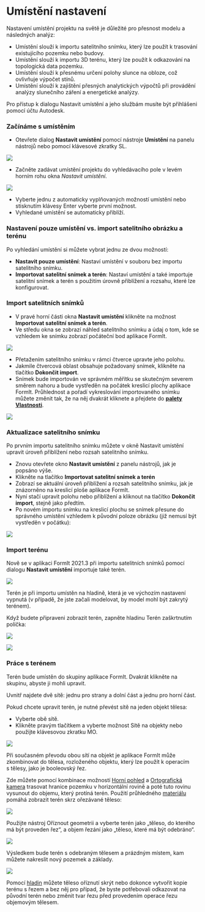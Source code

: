 # Umístění nastavení

Nastavení umístění projektu na světě je důležité pro přesnost modelu a následných analýz:

* Umístění slouží k importu satelitního snímku, který lze použít k trasování existujícího pozemku nebo budovy.
* Umístění slouží k importu 3D terénu, který lze použít k odkazování na topologická data pozemku.
* Umístění slouží k přesnému určení polohy slunce na obloze, což ovlivňuje výpočet stínů.
* Umístění slouží k zajištění přesných analytických výpočtů při provádění analýzy slunečního záření a energetické analýzy.

Pro přístup k dialogu Nastavit umístění a jeho službám musíte být přihlášeni pomocí účtu Autodesk.

### Začínáme s umístěním

* Otevřete dialog **Nastavit umístění** pomocí nástroje **Umístění** na panelu nástrojů nebo pomocí klávesové zkratky SL.

![](../.gitbook/assets/location-toolbar.png)

* Začněte zadávat umístění projektu do vyhledávacího pole v levém horním rohu okna _Nastavit umístění_.

![](../.gitbook/assets/location-step-1%20%281%29.png)

* Vyberte jednu z automaticky vyplňovaných možností umístění nebo stisknutím klávesy Enter vyberte první možnost.
* Vyhledané umístění se automaticky přiblíží.

### Nastavení pouze umístění vs. import satelitního obrázku a terénu

Po vyhledání umístění si můžete vybrat jednu ze dvou možností:

* **Nastavit pouze umístění**: Nastaví umístění v souboru bez importu satelitního snímku.
* **Importovat satelitní snímek a terén**: Nastaví umístění a také importuje satelitní snímek a terén s použitím úrovně přiblížení a rozsahu, které lze konfigurovat.

### Import satelitních snímků

* V pravé horní části okna **Nastavit umístění** klikněte na možnost **Importovat satelitní snímek a terén**.
* Ve středu okna se zobrazí náhled satelitního snímku a údaj o tom, kde se vzhledem ke snímku zobrazí počáteční bod aplikace FormIt.

![](../.gitbook/assets/location-step-2.png)

* Přetažením satelitního snímku v rámci čtverce upravte jeho polohu.
* Jakmile čtvercová oblast obsahuje požadovaný snímek, klikněte na tlačítko **Dokončit import**.
* Snímek bude importován ve správném měřítku se skutečným severem směrem nahoru a bude vystředěn na počátek kreslicí plochy aplikace FormIt. Průhlednost a pořadí vykreslování importovaného snímku můžete změnit tak, že na něj dvakrát kliknete a přejdete do [**palety Vlastnosti**](../formit-introduction/tool-bars.md).

![](../.gitbook/assets/location-step-3.png)

### Aktualizace satelitního snímku

Po prvním importu satelitního snímku můžete v okně Nastavit umístění upravit úroveň přiblížení nebo rozsah satelitního snímku.

* Znovu otevřete okno **Nastavit umístění** z panelu nástrojů, jak je popsáno výše.
* Klikněte na tlačítko **Importovat satelitní snímek a terén**
* Zobrazí se aktuální úroveň přiblížení a rozsah satelitního snímku, jak je znázorněno na kreslicí ploše aplikace FormIt.
* Nyní stačí upravit polohu nebo přiblížení a kliknout na tlačítko **Dokončit import**, stejně jako předtím.
* Po novém importu snímku na kreslicí plochu se snímek přesune do správného umístění vzhledem k původní poloze obrázku \(již nemusí být vystředěn v počátku\):

![](../.gitbook/assets/location-step-4.png)

### Import terénu

Nově se v aplikaci FormIt 2021.3 při importu satelitních snímků pomocí dialogu **Nastavit umístění** importuje také terén.

![](../.gitbook/assets/terrain-button_original.png)

Terén je při importu umístěn na hladině, která je ve výchozím nastavení vypnutá \(v případě, že jste začali modelovat, by model mohl být zakrytý terénem\).

Když budete připraveni zobrazit terén, zapněte hladinu Terén zaškrtnutím políčka:

![](../.gitbook/assets/terrain-layer%20%281%29.png)

![](../.gitbook/assets/terrain_solid.png)

### Práce s terénem

Terén bude umístěn do skupiny aplikace FormIt. Dvakrát klikněte na skupinu, abyste ji mohli upravit.

Uvnitř najdete dvě sítě: jednu pro strany a dolní část a jednu pro horní část.

Pokud chcete upravit terén, je nutné převést sítě na jeden objekt tělesa:

* Vyberte obě sítě.
* Klikněte pravým tlačítkem a vyberte možnost Sítě na objekty nebo použijte klávesovou zkratku MO.

![](../.gitbook/assets/terrain-mesh-context.png)

Při současném převodu obou sítí na objekt je aplikace FormIt může zkombinovat do tělesa, rozloženého objektu, který lze použít k operacím s tělesy, jako je booleovský řez.

Zde můžete pomocí kombinace možností [Horní pohled](orthographic-views.md) a [Ortografická kamera](orthographic-camera.md) trasovat hranice pozemku v horizontální rovině a poté tuto rovinu vysunout do objemu, který protíná terén. Použití průhledného [materiálu](materials.md) pomáhá zobrazit terén skrz ořezávané těleso:

![](../.gitbook/assets/terrain-cutter-before.png)

Použijte nástroj Oříznout geometrii a vyberte terén jako „těleso, do kterého má být proveden řez“, a objem řezání jako „těleso, které má být odebráno“.

![](../.gitbook/assets/terrain-cut-menu.png)

Výsledkem bude terén s odebraným tělesem a prázdným místem, kam můžete nakreslit nový pozemek a základy.

![](../.gitbook/assets/terrain-cutter-after.png)

Pomocí [hladin](layers.md) můžete těleso oříznutí skrýt nebo dokonce vytvořit kopie terénu s řezem a bez něj pro případ, že byste potřebovali odkazovat na původní terén nebo změnit tvar řezu před provedením operace řezu objemovým tělesem.

